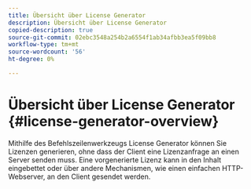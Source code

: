 ```yaml
---
title: Übersicht über License Generator
description: Übersicht über License Generator
copied-description: true
source-git-commit: 02ebc3548a254b2a6554f1ab34afbb3ea5f09bb8
workflow-type: tm+mt
source-wordcount: '56'
ht-degree: 0%

---
```


# Übersicht über License Generator {#license-generator-overview}

Mithilfe des Befehlszeilenwerkzeugs License Generator können Sie Lizenzen generieren, ohne dass der Client eine Lizenzanfrage an einen Server senden muss. Eine vorgenerierte Lizenz kann in den Inhalt eingebettet oder über andere Mechanismen, wie einen einfachen HTTP-Webserver, an den Client gesendet werden.
